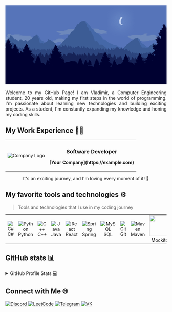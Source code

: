 <div align="center">
  <img src="https://github.com/ynb4gang/ynb4gang/blob/main/guydb.gif" alt="👋 Hi there! I'm Vladimir" title="👨‍💻" style="max-width: 100%; display: inline-block;" data-target="animated-image.originalImage">
</div>
<div align="justify">
</div>
<p></p>
<p align="justify">
Welcome to my GitHub Page! I am Vladimir, a Computer Engineering student, 20 years old, making my first steps in the world of programming. I'm passionate about learning new technologies and building exciting projects. As a student, I'm constantly expanding my knowledge and honing my coding skills.
</p>

## My Work Experience 👨‍💼

<div align="center">
  <table>
    <tr>
      <td align="center">
        <img src="https://your-company-logo-url.com" alt="Company Logo" width="80" height="80" />
      </td>
      <td align="center">
        <h3><b>Software Developer</b></h3>
        <p><b>[Your Company](https://example.com)</b></p>
      </td>
    </tr>
  </table>
</div>

<p align="center">
  It's an exciting journey, and I'm loving every moment of it! 💼
</p>

## My favorite tools and technologies ⚙️

> Tools and technologies that I use in my coding journey

<table>
  <tr>
    <td align="center" width="96">
        <img src="https://techstack-generator.vercel.app/csharp-icon.svg" alt="C#" width="65" height="65" />
      <br>C#
    </td>
    <td align="center" width="96">
        <img src="https://techstack-generator.vercel.app/python-icon.svg" alt="Python" width="65" height="65" />
      <br>Python
    </td>
    <td align="center" width="96">
        <img src="https://techstack-generator.vercel.app/cpp-icon.svg" alt="C++" width="65" height="65" />
      <br>C++
    </td>
    <td align="center" width="96">
        <img src="https://techstack-generator.vercel.app/java-icon.svg" alt="Java" width="65" height="65" />
      <br>Java
    </td>
    <td align="center" width="96">
        <img src="https://techstack-generator.vercel.app/react-icon.svg" alt="React" width="65" height="65" />
      <br>React
    </td>
    <td align="center" width="96">
        <img src="https://camo.githubusercontent.com/3725fbdff36aded1ac56da6eba080d5c95120ec0e06ef15a2612ca70d29e3e34/68747470733a2f2f6c6d73646f2e7265612e72752f706c7567696e66696c652e7068702f32353034332f636f757273652f6f7665727669657766696c65732f737072696e675f626565636f6465722e6f72672d332e706e67" alt="Spring" width="65" height="65" />
      <br>Spring
    </td>
    <td align="center" width="96">
        <img src="https://techstack-generator.vercel.app/mysql-icon.svg" alt="MySQL" width="65" height="65" />
      <br>SQL
    </td>
    <td align="center" width="96">
        <img src="https://techstack-generator.vercel.app/github-icon.svg" alt="Git" width="65" height="65" />
      <br>Git
    </td>
    <td align="center" width="96">
        <img src="https://w1.pngwing.com/pngs/874/1023/png-transparent-leaf-apache-maven-software-build-apache-software-foundation-java-servlet-client-computer-software-hibernate.png" alt="Maven" width="65" height="65" />
      <br>Maven
    </td>
    <td align="center" width="96">
        <img src="https://camo.githubusercontent.com/d0ec618583c7786bd4d20d8ebbab73b19596fd14768f34c7a0ccdda32b5be603/68747470733a2f2f6d79736c6964652e72752f646f63756d656e74735f332f33636330616565636564643066643861316466343331643036373039643238382f696d6733392e6a7067" width="65" height="65" />
      <br>Mockito
    </td>
</table>

## GitHub stats 📊

<details>
  <summary>GitHub Profile Stats 💻</summary>
  <br/>
    <a href="https://github.com/anuraghazra/github-readme-stats"><img alt="Vladimir's Github Stats" src="https://github-readme-stats.vercel.app/api/?username=ynb4gang&show_icons=true&count_private=true&theme=default&hide_border=true&bg_color=fff&title_color=00E676&icon_color=00E676" height="192px"/></a>
  <a href="https://github.com/anuraghazra/github-readme-stats"><img alt "Vladimir's Top Languages" src="https://github-readme-stats.vercel.app/api/top-langs/?username=ynb4gang&langs_count=8&layout=compact&theme=default&hide_border=true&bg_color=fff&title_color=000&icon_color=000&hide=Jupyter%20Notebook" height="192px"/></a>
  <br/>
</details>

## Connect with Me 🌐

<a href="https://discord.com/buccellati_scumbag">
  <img src="https://img.shields.io/badge/Discord-Chat%20with%20Me-7289DA?style=for-the-badge&logo=discord&logoColor=white" alt="Discord">
</a>
<a href="https://leetcode.com/young_carti">
  <img src="https://img.shields.io/badge/LeetCode-Practice%20with%20Me-FFA116?style=for-the-badge&logo=leetcode&logoColor=white" alt="LeetCode">
</a>
<a href="https://t.me/LuvDyrachyo">
  <img src="https://img.shields.io/badge/Telegram-Message%20Me-2CA5E0?style=for-the-badge&logo=telegram&logoColor=white" alt="Telegram">
</a>
<a href="https://vk.com/daxxxak">
  <img src="https://img.shields.io/badge/VK-Add%20Me%20as%20Friend-4A76A8?style=for-the-badge&logo=vk&logoColor=white" alt="VK">
</a>

